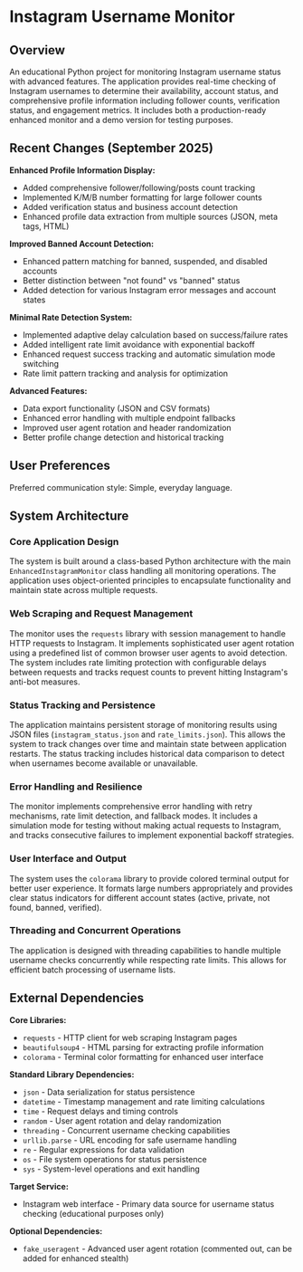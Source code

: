 # Instagram Username Monitor

## Overview

An educational Python project for monitoring Instagram username status with advanced features. The application provides real-time checking of Instagram usernames to determine their availability, account status, and comprehensive profile information including follower counts, verification status, and engagement metrics. It includes both a production-ready enhanced monitor and a demo version for testing purposes.

## Recent Changes (September 2025)

**Enhanced Profile Information Display:**
- Added comprehensive follower/following/posts count tracking
- Implemented K/M/B number formatting for large follower counts
- Added verification status and business account detection
- Enhanced profile data extraction from multiple sources (JSON, meta tags, HTML)

**Improved Banned Account Detection:**
- Enhanced pattern matching for banned, suspended, and disabled accounts
- Better distinction between "not found" vs "banned" status
- Added detection for various Instagram error messages and account states

**Minimal Rate Detection System:**
- Implemented adaptive delay calculation based on success/failure rates
- Added intelligent rate limit avoidance with exponential backoff
- Enhanced request success tracking and automatic simulation mode switching
- Rate limit pattern tracking and analysis for optimization

**Advanced Features:**
- Data export functionality (JSON and CSV formats)
- Enhanced error handling with multiple endpoint fallbacks
- Improved user agent rotation and header randomization
- Better profile change detection and historical tracking

## User Preferences

Preferred communication style: Simple, everyday language.

## System Architecture

### Core Application Design

The system is built around a class-based Python architecture with the main `EnhancedInstagramMonitor` class handling all monitoring operations. The application uses object-oriented principles to encapsulate functionality and maintain state across multiple requests.

### Web Scraping and Request Management

The monitor uses the `requests` library with session management to handle HTTP requests to Instagram. It implements sophisticated user agent rotation using a predefined list of common browser user agents to avoid detection. The system includes rate limiting protection with configurable delays between requests and tracks request counts to prevent hitting Instagram's anti-bot measures.

### Status Tracking and Persistence

The application maintains persistent storage of monitoring results using JSON files (`instagram_status.json` and `rate_limits.json`). This allows the system to track changes over time and maintain state between application restarts. The status tracking includes historical data comparison to detect when usernames become available or unavailable.

### Error Handling and Resilience

The monitor implements comprehensive error handling with retry mechanisms, rate limit detection, and fallback modes. It includes a simulation mode for testing without making actual requests to Instagram, and tracks consecutive failures to implement exponential backoff strategies.

### User Interface and Output

The system uses the `colorama` library to provide colored terminal output for better user experience. It formats large numbers appropriately and provides clear status indicators for different account states (active, private, not found, banned, verified).

### Threading and Concurrent Operations

The application is designed with threading capabilities to handle multiple username checks concurrently while respecting rate limits. This allows for efficient batch processing of username lists.

## External Dependencies

**Core Libraries:**
- `requests` - HTTP client for web scraping Instagram pages
- `beautifulsoup4` - HTML parsing for extracting profile information
- `colorama` - Terminal color formatting for enhanced user interface

**Standard Library Dependencies:**
- `json` - Data serialization for status persistence
- `datetime` - Timestamp management and rate limiting calculations
- `time` - Request delays and timing controls
- `random` - User agent rotation and delay randomization
- `threading` - Concurrent username checking capabilities
- `urllib.parse` - URL encoding for safe username handling
- `re` - Regular expressions for data validation
- `os` - File system operations for status persistence
- `sys` - System-level operations and exit handling

**Target Service:**
- Instagram web interface - Primary data source for username status checking (educational purposes only)

**Optional Dependencies:**
- `fake_useragent` - Advanced user agent rotation (commented out, can be added for enhanced stealth)